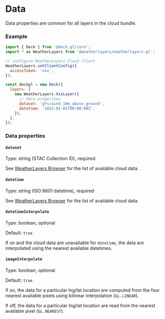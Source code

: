 # Data

Data properties are common for all layers in the cloud bundle.

### Example

```javascript
import { Deck } from '@deck.gl/core';
import * as WeatherLayers from '@weatherlayers/weatherlayers-gl';

// configure WeatherLayers Cloud client
WeatherLayers.setClientConfig({
  accessToken: 'xxx',
});

const deckgl = new Deck({
  layers: [
    new WeatherLayers.XxxLayer({
      // data properties
      dataset: 'gfs/wind_10m_above_ground',
      datetime: '2022-01-01T00:00:00Z',
    }),
  ],
});
```

### Data properties

#### `dataset`

Type: string (STAC Collection ID), required

See [WeatherLayers Browser](https://browser.weatherlayers.com) for the list of available cloud data.

#### `datetime`

Type: string (ISO 8601 datetime), required

See [WeatherLayers Browser](https://browser.weatherlayers.com) for the list of available cloud data.

#### `datetimeInterpolate`

Type: boolean, optional

Default: `true`

If on and the cloud data are unavailable for `datetime`, the data are interpolated using the nearest available datetimes.

#### `imageInterpolate`

Type: boolean, optional

Default: `true`

If on, the data for a particular lng/lat location are computed from the four nearest available pixels using bilinear interpolation (`GL.LINEAR`).

If off, the data for a particular lng/lat location are read from the nearest available pixel (`GL.NEAREST`).
